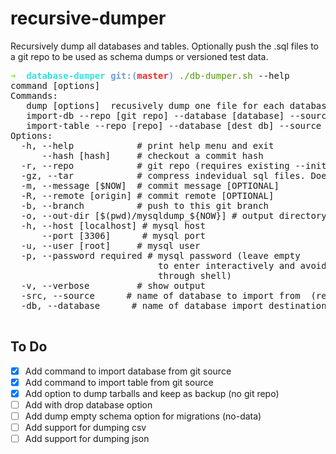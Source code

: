 # recursive-dumper
Recursively dump all databases and tables. Optionally push the .sql files to a git repo to be used as schema dumps or versioned test data.

<pre><font color="#8AE234"><b>➜  </b></font><font color="#34E2E2"><b>database-dumper</b></font> <font color="#729FCF"><b>git:(</b></font><font color="#EF2929"><b>master</b></font><font color="#729FCF"><b>)</b></font> <font color="#4E9A06">./db-dumper.sh</font> --help
command [options]                                                                    
Commands:                                                                            
   dump [options]  recusively dump one file for each database and one for each table 
   import-db --repo [git repo] --database [database] --source [source]  [options]    
   import-table --repo [repo] --database [dest db] --source [source db] --table [table] [opts]
Options:                                                                             
  -h, --help            # print help menu and exit                                   
      --hash [hash]     # checkout a commit hash                                     
  -r, --repo            # git repo (requires existing --initialized-- git repo)      
  -gz, --tar            # compress indevidual sql files. Does not work with git      
  -m, --message [$NOW]  # commit message [OPTIONAL]                                  
  -R, --remote [origin] # commit remote [OPTIONAL]                                   
  -b, --branch          # push to this git branch                                    
  -o, --out-dir [$(pwd)/mysqldump_${NOW}] # output directory (where to dump the data)
  -h, --host [localhost] # mysql host                                                
      --port [3306]      # mysql port                                                
  -u, --user [root]     # mysql user                                                 
  -p, --password required # mysql password (leave empty                              
                            to enter interactively and avoid passing in clear text   
                            through shell)                                           
  -v, --verbose         # show output                                                
  -src, --source      # name of database to import from  (requires git)              
  -db, --database      # name of database import destination  (requires git)         

</pre>

## To Do

- [x] Add command to import database from git source
- [x] Add command to import table from git source
- [x] Add option to dump tarballs and keep as backup (no git repo) 
- [ ] Add with drop database option
- [ ] Add dump empty schema option for migrations (no-data)
- [ ] Add support for dumping csv
- [ ] Add support for dumping json 

